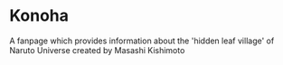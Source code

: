 # Konoha

A fanpage which provides information about the 'hidden leaf village' of Naruto Universe created by Masashi Kishimoto